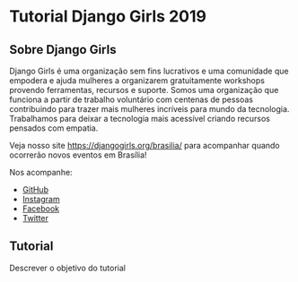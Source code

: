 # Tutorial Django Girls 2019

## Sobre Django Girls
Django Girls é uma organização sem fins lucrativos e uma comunidade que empodera e ajuda mulheres a organizarem gratuitamente workshops provendo ferramentas, recursos e suporte. Somos uma organização que funciona a partir de trabalho voluntário com centenas de pessoas contribuindo para trazer mais mulheres incríveis para  mundo da tecnologia. Trabalhamos para deixar a tecnologia mais acessível criando recursos pensados com empatia.

Veja nosso site https://djangogirls.org/brasilia/ para acompanhar quando ocorrerão novos eventos em Brasília!

Nos acompanhe:
* [GitHub](https://github.com/pyladiesdf)
* [Instagram](https://www.instagram.com/pyladiesdf/)
* [Facebook](https://www.facebook.com/pyladiesdf/)
* [Twitter](https://twitter.com/intent/follow?original_referer=https%3A%2F%2Fdjangogirls.org%2Fbrasilia%2F&ref_src=twsrc%5Etfw&region=follow_link&screen_name=pyladiesdf&tw_p=followbutton)

## Tutorial
Descrever o objetivo do tutorial